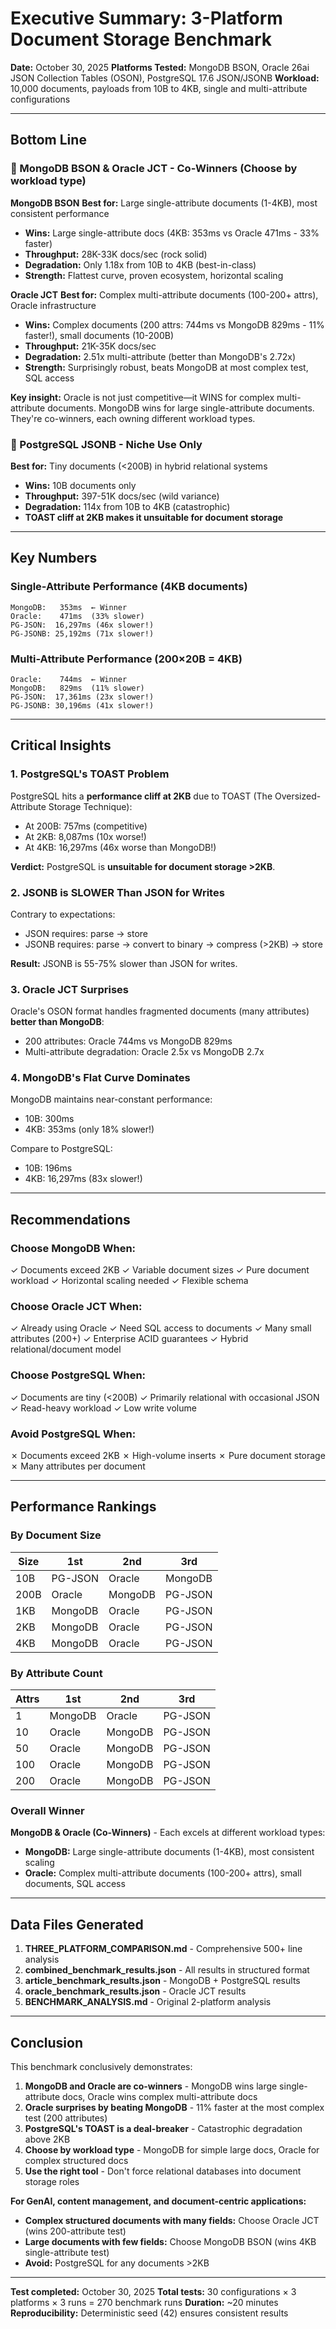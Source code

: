 # Executive Summary: 3-Platform Document Storage Benchmark

**Date:** October 30, 2025
**Platforms Tested:** MongoDB BSON, Oracle 26ai JSON Collection Tables (OSON), PostgreSQL 17.6 JSON/JSONB
**Workload:** 10,000 documents, payloads from 10B to 4KB, single and multi-attribute configurations

---

## Bottom Line

### 🥇 MongoDB BSON & Oracle JCT - Co-Winners (Choose by workload type)

**MongoDB BSON**
**Best for:** Large single-attribute documents (1-4KB), most consistent performance

- **Wins:** Large single-attribute docs (4KB: 353ms vs Oracle 471ms - 33% faster)
- **Throughput:** 28K-33K docs/sec (rock solid)
- **Degradation:** Only 1.18x from 10B to 4KB (best-in-class)
- **Strength:** Flattest curve, proven ecosystem, horizontal scaling

**Oracle JCT**
**Best for:** Complex multi-attribute documents (100-200+ attrs), Oracle infrastructure

- **Wins:** Complex documents (200 attrs: 744ms vs MongoDB 829ms - 11% faster!), small documents (10-200B)
- **Throughput:** 21K-35K docs/sec
- **Degradation:** 2.51x multi-attribute (better than MongoDB's 2.72x)
- **Strength:** Surprisingly robust, beats MongoDB at most complex test, SQL access

**Key insight:** Oracle is not just competitive—it WINS for complex multi-attribute documents. MongoDB wins for large single-attribute documents. They're co-winners, each owning different workload types.

### 🥉 PostgreSQL JSONB - Niche Use Only
**Best for:** Tiny documents (<200B) in hybrid relational systems

- **Wins:** 10B documents only
- **Throughput:** 397-51K docs/sec (wild variance)
- **Degradation:** 114x from 10B to 4KB (catastrophic)
- **TOAST cliff at 2KB makes it unsuitable for document storage**

---

## Key Numbers

### Single-Attribute Performance (4KB documents)
```
MongoDB:   353ms  ← Winner
Oracle:    471ms  (33% slower)
PG-JSON:  16,297ms (46x slower!)
PG-JSONB: 25,192ms (71x slower!)
```

### Multi-Attribute Performance (200×20B = 4KB)
```
Oracle:    744ms  ← Winner
MongoDB:   829ms  (11% slower)
PG-JSON:  17,361ms (23x slower!)
PG-JSONB: 30,196ms (41x slower!)
```

---

## Critical Insights

### 1. PostgreSQL's TOAST Problem
PostgreSQL hits a **performance cliff at 2KB** due to TOAST (The Oversized-Attribute Storage Technique):
- At 200B: 757ms (competitive)
- At 2KB: 8,087ms (10x worse!)
- At 4KB: 16,297ms (46x worse than MongoDB!)

**Verdict:** PostgreSQL is **unsuitable for document storage >2KB**.

### 2. JSONB is SLOWER Than JSON for Writes
Contrary to expectations:
- JSON requires: parse → store
- JSONB requires: parse → convert to binary → compress (>2KB) → store

**Result:** JSONB is 55-75% slower than JSON for writes.

### 3. Oracle JCT Surprises
Oracle's OSON format handles fragmented documents (many attributes) **better than MongoDB**:
- 200 attributes: Oracle 744ms vs MongoDB 829ms
- Multi-attribute degradation: Oracle 2.5x vs MongoDB 2.7x

### 4. MongoDB's Flat Curve Dominates
MongoDB maintains near-constant performance:
- 10B: 300ms
- 4KB: 353ms (only 18% slower!)

Compare to PostgreSQL:
- 10B: 196ms
- 4KB: 16,297ms (83x slower!)

---

## Recommendations

### Choose MongoDB When:
✓ Documents exceed 2KB
✓ Variable document sizes
✓ Pure document workload
✓ Horizontal scaling needed
✓ Flexible schema

### Choose Oracle JCT When:
✓ Already using Oracle
✓ Need SQL access to documents
✓ Many small attributes (200+)
✓ Enterprise ACID guarantees
✓ Hybrid relational/document model

### Choose PostgreSQL When:
✓ Documents are tiny (<200B)
✓ Primarily relational with occasional JSON
✓ Read-heavy workload
✓ Low write volume

### Avoid PostgreSQL When:
✗ Documents exceed 2KB
✗ High-volume inserts
✗ Pure document storage
✗ Many attributes per document

---

## Performance Rankings

### By Document Size
| Size | 1st | 2nd | 3rd |
|------|-----|-----|-----|
| 10B | PG-JSON | Oracle | MongoDB |
| 200B | Oracle | MongoDB | PG-JSON |
| 1KB | MongoDB | Oracle | PG-JSON |
| 2KB | MongoDB | Oracle | PG-JSON |
| 4KB | MongoDB | Oracle | PG-JSON |

### By Attribute Count
| Attrs | 1st | 2nd | 3rd |
|-------|-----|-----|-----|
| 1 | MongoDB | Oracle | PG-JSON |
| 10 | Oracle | MongoDB | PG-JSON |
| 50 | Oracle | MongoDB | PG-JSON |
| 100 | Oracle | MongoDB | PG-JSON |
| 200 | Oracle | MongoDB | PG-JSON |

### Overall Winner
**MongoDB & Oracle (Co-Winners)** - Each excels at different workload types:
- **MongoDB:** Large single-attribute documents (1-4KB), most consistent scaling
- **Oracle:** Complex multi-attribute documents (100-200+ attrs), small documents, SQL access

---

## Data Files Generated

1. **THREE_PLATFORM_COMPARISON.md** - Comprehensive 500+ line analysis
2. **combined_benchmark_results.json** - All results in structured format
3. **article_benchmark_results.json** - MongoDB + PostgreSQL results
4. **oracle_benchmark_results.json** - Oracle JCT results
5. **BENCHMARK_ANALYSIS.md** - Original 2-platform analysis

---

## Conclusion

This benchmark conclusively demonstrates:

1. **MongoDB and Oracle are co-winners** - MongoDB wins large single-attribute docs, Oracle wins complex multi-attribute docs
2. **Oracle surprises by beating MongoDB** - 11% faster at the most complex test (200 attributes)
3. **PostgreSQL's TOAST is a deal-breaker** - Catastrophic degradation above 2KB
4. **Choose by workload type** - MongoDB for simple large docs, Oracle for complex structured docs
5. **Use the right tool** - Don't force relational databases into document storage roles

**For GenAI, content management, and document-centric applications:**
- **Complex structured documents with many fields:** Choose Oracle JCT (wins 200-attribute test)
- **Large documents with few fields:** Choose MongoDB BSON (wins 4KB single-attribute test)
- **Avoid:** PostgreSQL for any documents >2KB

---

**Test completed:** October 30, 2025
**Total tests:** 30 configurations × 3 platforms × 3 runs = 270 benchmark runs
**Duration:** ~20 minutes
**Reproducibility:** Deterministic seed (42) ensures consistent results
